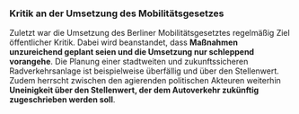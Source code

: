 ### Kritik an der Umsetzung des Mobilitätsgesetzes
Zuletzt war die Umsetzung des Berliner Mobilitätsgesetztes regelmäßig Ziel öffentlicher Kritik. Dabei wird beanstandet, dass **Maßnahmen unzureichend geplant seien und die Umsetzung nur schleppend vorangehe**. Die Planung einer stadtweiten und zukunftssicheren Radverkehrsanlage ist beispielweise überfällig und über den Stellenwert. Zudem herrscht zwischen den agierenden politischen Akteuren weiterhin **Uneinigkeit über den Stellenwert, der dem Autoverkehr zukünftig zugeschrieben werden soll**.
